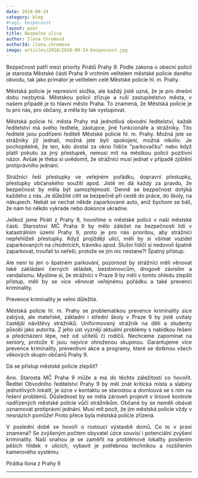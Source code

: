 ```yaml
---
date: 2018-09-24
category: blog
#tags: bezpecnost
layout: post
title: Bezpečné ulice
author: Ilona Chromová
authorId: ilona.chromova
image: articles/2018/2018-09-24-bezpecnost.jpg
---
```

<p style='text-align: justify;'>
Bezpečnost patří mezi priority Pirátů Prahy 9. 
Podle zákona o obecní policii je starosta Městské části Praha 9 vrchním velitelem městské policie daného obvodu, tak jako primátor je velitelem celé Městské policie hl. m. Prahy. 
</p><p style='text-align: justify;'>
Městská policie je represivní složka, ale každý jistě uzná, že je pro dnešní dobu nezbytná. Městskou policii zřizuje a ruší zastupitelstvo města, v našem případě je to hlavní město Praha. To znamená, že Městská policie je tu pro nás, pro občany, a měla by tak vystupovat.
</p><p style='text-align: justify;'>
Městská policie hl. města Prahy má jednotlivá obvodní ředitelství, každé ředitelství má svého ředitele, zástupce, jiné funkcionáře a strážníky. Tito ředitelé jsou podřízení řediteli Městské policie hl. m. Prahy. Možná jste se strážníky již jednali, možná jste byli spokojení, možná nikoliv. Je pochopitelné, že ten, kdo dostal za okno řidiče "parkovačku" nebo když platil pokutu za jiný přestupek, nemusí mít na městkou policii pozitivní názor. Avšak je třeba si uvědomit, že strážníci musí jednat v případě zjištění protiprávního jednání. 
</p><p style='text-align: justify;'>
Strážníci řeší přestupky ve veřejném pořádku, dopravní přestupky, přestupky občanského soužití apod. Jistě mi dá každý za pravdu, že bezpečnost by měla být samozřejmostí. Denně se bezpečnost dotýká každého z nás. Je důležité cítit se bezpečně při cestě do práce, do školy, na nákupech. Nebát se nechat někde zaparkované auto, aniž bychom se báli, že nám ho někdo vykrade nebo dokonce ukradne. 
</p><p style='text-align: justify;'>
Jelikož jsme Piráti z Prahy 9, hovoříme o městské policii v naší městské části. Starostovi MČ Praha 9 by mělo záležet na bezpečnosti lidí v katastrálním území Prahy 9, proto je pro nás prioritou, aby strážníci nepřehlíželi přestupky. Když projíždějí ulicí, měli by si všímat vozidel zaparkovaných na chodnících, trávníku apod. Slušní řidiči si nedovolí špatně zaparkovat, troufalí to neřeší, protože se jim nic nestane?! Špatný přístup.
</p><p style='text-align: justify;'>
Ale není to jen o špatném parkování, pozornost by strážníci měli věnovat také zakládání černých skládek, bezdomovcům, drogově závislím a vandalismu. Myslíme si, že strážníci v Praze 9 by měli v tomto ohledu zlepšit přístup, měli by se více věnovat veřejnému pořádku a také prevenci kriminality.
</p><p style='text-align: justify;'>
Prevence kriminality je velmi důležitá.
</p><p style='text-align: justify;'>
Městská policie hl. m. Prahy se problematikou prevence kriminality sice zabývá, ale mateřské, základní i střední školy v Praze 9 by jistě uvítaly častější návštěvy strážníků. Uniformovaný strážník na děti a studenty působí jako autorita. Z jeho úst vyznějí aktuální problémy s nabídkou řešení a předcházení lépe, než od učitelů či rodičů. Nechceme zapomínat na seniory, protože ti jsou nejvíce ohroženou skupinou. Garantujeme více prevence kriminality, preventivní akce a programy, které se dotknou všech věkových skupin občanů Prahy 9.
</p><p style='text-align: justify;'>
Dá se přístup městské policie zlepšit?
</p><p style='text-align: justify;'>
Ano. Starosta MČ Praha 9 může a má do těchto záležitostí co hovořit. Ředitel Obvodního ředitelství Prahy 9 by měl znát kritická místa a slabiny jednotlivých lokalit, je úzce v kontaktu se starostou a domlouvá se s ním na řešení problémů. Důslednost by se měla zároveň projevit v liniové kontrole nadřízených městské policie vůči strážníkům. Občané by se neměli obávat oznamovat protiprávní jednání. Musí mít pocit, že jim městská policie vždy v nesnázích pomůže! Proto přece byla městská policie zřízená.
</p><p style='text-align: justify;'>
V poslední době se hovoří o rostoucí výstavbě domů. Co to v praxi znamená? Se zvýšeným počtem obyvatel úzce souvisí i potenciální zvýšení kriminality. Naší snahou je se zaměřit na problémové lokality posílením pěších hlídek v ulicích, vybavit je potřebnou technikou a rozšířením kamerového systému.
</p><p style='text-align: justify;'>
Pirátka Ilona z Prahy 9
</p>

---
